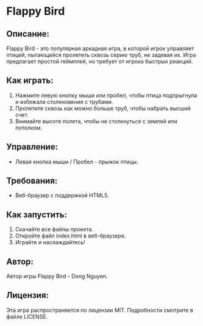 # Flappy Bird

## Описание:
Flappy Bird - это популярная аркадная игра, в которой игрок управляет птицей, пытающейся пролететь сквозь серию труб, не задевая их. Игра предлагает простой геймплей, но требует от игрока быстрых реакций.

## Как играть:
1. Нажмите левую кнопку мыши или пробел, чтобы птица подпрыгнула и избежала столкновения с трубами.
2. Пролетите сквозь как можно больше труб, чтобы набрать высший счет.
3. Внимайте высоте полета, чтобы не столкнуться с землей или потолком.

## Управление:
- Левая кнопка мыши / Пробел - прыжок птицы.

## Требования:
- Веб-браузер с поддержкой HTML5.

## Как запустить:
1. Скачайте все файлы проекта.
2. Откройте файл index.html в веб-браузере.
3. Играйте и наслаждайтесь!

## Автор:
Автор игры Flappy Bird - Dong Nguyen.

## Лицензия:
Эта игра распространяется по лицензии MIT. Подробности смотрите в файле LICENSE.
